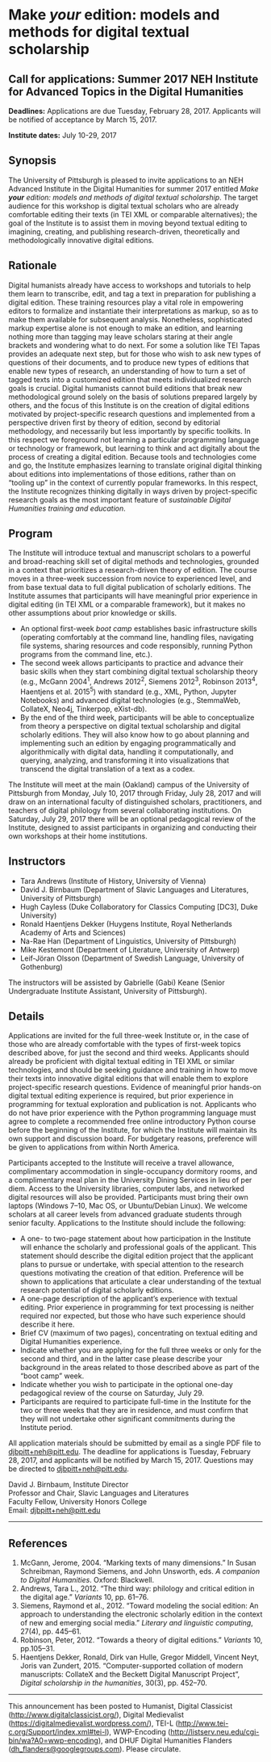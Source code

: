 # Make _your_ edition: models and methods for digital textual scholarship

## Call for applications: Summer 2017 NEH Institute for Advanced Topics in the Digital Humanities

**Deadlines:** Applications are due Tuesday, February 28, 2017. Applicants will be notified of acceptance by March 15, 2017. 

**Institute dates:** July 10-29, 2017

## Synopsis

The University of Pittsburgh is pleased to invite applications to an NEH Advanced Institute in the Digital Humanities for summer 2017 entitled _Make **your** edition: models and methods of digital textual scholarship_. The target audience for this workshop is digital textual scholars who are already comfortable editing their texts (in TEI XML or comparable alternatives); the goal of the Institute is to assist them in moving beyond textual editing to imagining, creating, and publishing research-driven, theoretically and methodologically innovative digital editions.

## Rationale

Digital humanists already have access to workshops and tutorials to help them learn to transcribe, edit, and tag a text in preparation for publishing a digital edition. These training resources play a vital role in empowering editors to formalize and instantiate their interpretations as markup, so as to make them available for subsequent analysis. Nonetheless, sophisticated markup expertise alone is not enough to make an edition, and learning nothing more than tagging may leave scholars staring at their angle brackets and wondering what to do next. For some a solution like TEI Tapas provides an adequate next step, but for those who wish to ask new types of questions of their documents, and to produce new types of editions that enable new types of research, an understanding of how to turn a set of tagged texts into a customized edition that meets individualized research goals is crucial. Digital humanists cannot build editions that break new methodological ground solely on the basis of solutions prepared largely by others, and the focus of this Institute is on the creation of digital editions motivated by project-specific research questions and implemented from a perspective driven first by theory of edition, second by editorial methodology, and necessarily but less importantly by specific toolkits. In this respect we foreground not learning a particular programming language or technology or framework, but learning to think and act digitally about the process of creating a digital edition. Because tools and technologies come and go, the Institute emphasizes learning to translate original digital thinking about editions into implementations of those editions, rather than on “tooling up” in the context of currently popular frameworks. In this respect, the Institute recognizes thinking digitally in ways driven by project-specific research goals as the most important feature of _sustainable Digital Humanities training and education_.

## Program

The Institute will introduce textual and manuscript scholars to a powerful and broad-reaching skill set of digital methods and technologies, grounded in a context that prioritizes a research-driven theory of edition. The course moves in a three-week succession from novice to experienced level, and from base textual data to full digital publication of scholarly editions. The Institute assumes that participants will have meaningful prior experience in digital editing (in TEI XML or a comparable framework), but it makes no other assumptions about prior knowledge or skills.

* An optional first-week _boot camp_ establishes basic infrastructure skills (operating comfortably at the command line, handling files, navigating file systems, sharing resources and code responsibly, running Python programs from the command line, etc.).
* The second week allows participants to practice and advance their basic skills when they start combining digital textual scholarship theory (e.g., McGann 2004<sup>1</sup>, Andrews 2012<sup>2</sup>, Siemens 2012<sup>3</sup>, Robinson 2013<sup>4</sup>, Haentjens et al. 2015<sup>5</sup>) with standard (e.g., XML, Python, Jupyter Notebooks) and advanced digital technologies (e.g., StemmaWeb, CollateX, Neo4j, Tinkerpop, eXist-db).
* By the end of the third week, participants will be able to conceptualize from theory a perspective on digital textual scholarship and digital scholarly editions. They will also know how to go about planning and implementing such an edition by engaging programmatically and algorithmically with digital data, handling it computationally, and querying, analyzing, and transforming it into visualizations that transcend the digital translation of a text as a codex.

The Institute will meet at the main (Oakland) campus of the University of Pittsburgh from Monday, July 10, 2017 through Friday, July 28, 2017 and will draw on an international faculty of distinguished scholars, practitioners, and teachers of digital philology from several collaborating institutions. On Saturday, July 29, 2017 there will be an optional pedagogical review of the Institute, designed to assist participants in organizing and conducting their own workshops at their home institutions.

## Instructors
* Tara Andrews (Institute of History, University of Vienna)
* David J. Birnbaum (Department of Slavic Languages and Literatures, University of Pittsburgh)
* Hugh Cayless (Duke Collaboratory for Classics Computing [DC3], Duke University)
* Ronald Haentjens Dekker (Huygens Institute, Royal Netherlands Academy of Arts and Sciences)
* Na-Rae Han (Department of Linguistics, University of Pittsburgh)
* Mike Kestemont (Department of Literature, University of Antwerp)
* Leif-Jöran Olsson (Department of Swedish Language, University of Gothenburg)

The instructors will be assisted by Gabrielle (Gabi) Keane (Senior Undergraduate Institute Assistant, University of Pittsburgh).


## Details

Applications are invited for the full three-week Institute or, in the case of those who are already comfortable with the types of first-week topics described above, for just the second and third weeks. Applicants should already be proficient with digital textual editing in TEI XML or similar technologies, and should be seeking guidance and training in how to move their texts into innovative digital editions that will enable them to explore project-specific research questions. Evidence of meaningful prior hands-on digital textual editing experience is required, but prior experience in programming for textual exploration and publication is not. Applicants who do not have prior experience with the Python programming language must agree to complete a recommended free online introductory Python course before the beginning of the Institute, for which the Institute will maintain its own support and discussion board. For budgetary reasons, preference will be given to applications from within North America.

Participants accepted to the Institute will receive a travel allowance, complimentary accommodation in single-occupancy dormitory rooms, and a complimentary meal plan in the University Dining Services in lieu of per diem. Access to the University libraries, computer labs, and networked digital resources will also be provided. Participants must bring their own laptops (Windows 7–10, Mac OS, or Ubuntu/Debian Linux). We welcome scholars at all career levels from advanced graduate students through senior faculty. Applications to the Institute should include the following:

* A one- to two-page statement about how participation in the Institute will enhance the scholarly and professional goals of the applicant. This statement should describe the digital edition project that the applicant plans to pursue or undertake, with special attention to the research questions motivating the creation of that edition. Preference will be shown to applications that articulate a clear understanding of the textual research potential of digital scholarly editions.
* A one-page description of the applicant’s experience with textual editing. Prior experience in programming for text processing is neither required nor expected, but those who have such experience should describe it here.
* Brief CV (maximum of two pages), concentrating on textual editing and Digital Humanities experience.
* Indicate whether you are applying for the full three weeks or only for the second and third, and in the latter case please describe your background in the areas related to those described above as part of the “boot camp” week.
* Indicate whether you wish to participate in the optional one-day pedagogical review of the course on Saturday, July 29.
* Participants are required to participate full-time in the Institute for the two or three weeks that they are in residence, and must confirm that they will not undertake other significant commitments during the Institute period.

All application materials should be submitted by email as a single PDF file to djbpitt+neh@pitt.edu. The deadline for applications is Tuesday, February 28, 2017, and applicants will be notified by March 15, 2017. Questions may be directed to djbpitt+neh@pitt.edu.

David J. Birnbaum, Institute Director  
Professor and Chair, Slavic Languages and Literatures  
Faculty Fellow, University Honors College  
Email: djbpitt+neh@pitt.edu
_____
## References

1. McGann, Jerome, 2004. “Marking texts of many dimensions.” In Susan Schreibman, Raymond Siemens, and John Unsworth, eds. _A companion to Digital Humanities_. Oxford: Blackwell.
1. Andrews, Tara L., 2012. “The third way: philology and critical edition in the digital age.” _Variants_ 10, pp. 61–76.
1. Siemens, Raymond et al., 2012. “Toward modeling the social edition: An approach to understanding the electronic scholarly edition in the context of new and emerging social media.” _Literary and linguistic computing_, 27(4), pp. 445–61.
1. Robinson, Peter, 2012. “Towards a theory of digital editions.” _Variants_ 10, pp.105–31.
1. Haentjens Dekker, Ronald, Dirk van Hulle, Gregor Middell, Vincent Neyt, Joris van Zundert, 2015. “Computer-supported collation of modern manuscripts: CollateX and the Beckett Digital Manuscript Project”, _Digital scholarship in the humanities_, 30(3), pp. 452–70.

___
This announcement has been posted to Humanist,
Digital Classicist (<http://www.digitalclassicist.org/>), Digital Medievalist (<https://digitalmedievalist.wordpress.com/>), TEI-L (<http://www.tei-c.org/Support/index.xml#tei-l>), WWP-Encoding (<http://listserv.neu.edu/cgi-bin/wa?A0=wwp-encoding>), and DHUF Digital Humanities Flanders (<dh_flanders@googlegroups.com>). Please circulate.